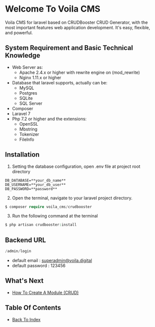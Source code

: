 # Welcome To Voila CMS

Voila CMS for laravel based on CRUDBooster CRUD Generator, with the most important features web application development. It's easy, flexible, and powerful.

## System Requirement and Basic Technical Knowledge
- Web Server as:
  - Apache 2.4.x or higher with rewrite engine on (mod_rewrite)
  - Nginx 1.11.x or higher
- Database that laravel supports, actually can be:
  - MySQL
  - Postgres
  - SQLite
  - SQL Server
- Composer
- Laravel 7
- Php 7.2 or higher and the extensions:
  - OpenSSL
  - Mbstring
  - Tokenizer
  - FileInfo

## Installation
1. Setting the database configuration, open .env file at project root directory
```
DB_DATABASE=**your_db_name**
DB_USERNAME=**your_db_user**
DB_PASSWORD=**password**
```

2. Open the terminal, navigate to your laravel project directory.
```php
$ composer require voila_cms/crudbooster
```

3. Run the following command at the terminal
```php
$ php artisan crudbooster:install
```

## Backend URL
```php
/admin/login
```
- default email : superadmin@voila.digital
- default password : 123456

## What's Next
- [How To Create A Module (CRUD)](./how-to-create-module.md)

## Table Of Contents
- [Back To Index](./index.md)

